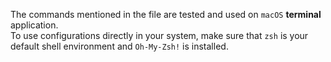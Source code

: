 The commands mentioned in the file are tested and used on `macOS` **terminal** application.  
To use configurations directly in your system, make sure that `zsh` is your default shell environment and `Oh-My-Zsh!` is installed. 
